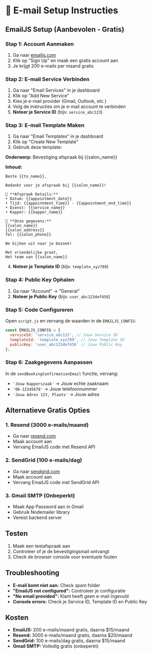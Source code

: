 # 📧 E-mail Setup Instructies

## EmailJS Setup (Aanbevolen - Gratis)

### Stap 1: Account Aanmaken
1. Ga naar [emailjs.com](https://www.emailjs.com)
2. Klik op "Sign Up" en maak een gratis account aan
3. Je krijgt 200 e-mails per maand gratis

### Stap 2: E-mail Service Verbinden
1. Ga naar "Email Services" in je dashboard
2. Klik op "Add New Service"
3. Kies je e-mail provider (Gmail, Outlook, etc.)
4. Volg de instructies om je e-mail account te verbinden
5. **Noteer je Service ID** (bijv. `service_abc123`)

### Stap 3: E-mail Template Maken
1. Ga naar "Email Templates" in je dashboard
2. Klik op "Create New Template"
3. Gebruik deze template:

**Onderwerp:** Bevestiging afspraak bij {{salon_name}}

**Inhoud:**
```
Beste {{to_name}},

Bedankt voor je afspraak bij {{salon_name}}!

📅 **Afspraak Details:**
• Datum: {{appointment_date}}
• Tijd: {{appointment_time}} - {{appointment_end_time}}
• Dienst: {{service_name}}
• Kapper: {{kapper_name}}

📍 **Onze gegevens:**
{{salon_name}}
{{salon_address}}
Tel: {{salon_phone}}

We kijken uit naar je bezoek!

Met vriendelijke groet,
Het team van {{salon_name}}
```

4. **Noteer je Template ID** (bijv. `template_xyz789`)

### Stap 4: Public Key Ophalen
1. Ga naar "Account" → "General"
2. **Noteer je Public Key** (bijv. `user_abc123def456`)

### Stap 5: Code Configureren
Open `script.js` en vervang de waarden in de `EMAILJS_CONFIG`:

```javascript
const EMAILJS_CONFIG = {
  serviceId: 'service_abc123', // Jouw Service ID
  templateId: 'template_xyz789', // Jouw Template ID  
  publicKey: 'user_abc123def456' // Jouw Public Key
};
```

### Stap 6: Zaakgegevens Aanpassen
In de `sendBookingConfirmationEmail` functie, vervang:
- `'Jouw Kapperszaak'` → Jouw echte zaaknaam
- `'06-12345678'` → Jouw telefoonnummer
- `'Jouw Adres 123, Plaats'` → Jouw adres

## Alternatieve Gratis Opties

### 1. Resend (3000 e-mails/maand)
- Ga naar [resend.com](https://resend.com)
- Maak account aan
- Vervang EmailJS code met Resend API

### 2. SendGrid (100 e-mails/dag)
- Ga naar [sendgrid.com](https://sendgrid.com)
- Maak account aan
- Vervang EmailJS code met SendGrid API

### 3. Gmail SMTP (Onbeperkt)
- Maak App Password aan in Gmail
- Gebruik Nodemailer library
- Vereist backend server

## Testen
1. Maak een testafspraak aan
2. Controleer of je de bevestigingsmail ontvangt
3. Check de browser console voor eventuele fouten

## Troubleshooting
- **E-mail komt niet aan:** Check spam folder
- **"EmailJS not configured":** Controleer je configuratie
- **"No email provided":** Klant heeft geen e-mail ingevuld
- **Console errors:** Check je Service ID, Template ID en Public Key

## Kosten
- **EmailJS:** 200 e-mails/maand gratis, daarna $15/maand
- **Resend:** 3000 e-mails/maand gratis, daarna $20/maand  
- **SendGrid:** 100 e-mails/dag gratis, daarna $15/maand
- **Gmail SMTP:** Volledig gratis (onbeperkt)
